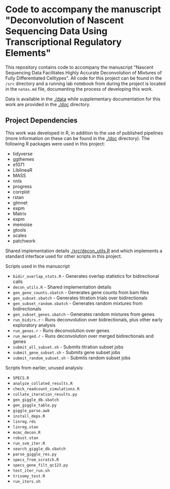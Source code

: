 # Code to accompany the manuscript "Deconvolution of Nascent Sequencing Data Using Transcriptional Regulatory Elements"

This repository contains code to accompany the manuscript "Nascent Sequencing Data Facilitates Highly Accurate Deconvolution of Mixtures of Fully Differentiated Celltypes". All code for this project can be found in the `/src` directory and a running lab notebook from during the project is located in the `notes.md` file, documenting the process of developing this work.

Data is available in the [./data](data) while supplementary documentation for this work are provided in the [./doc](doc) directory.

## Project Dependencies

This work was developed in R, in addition to the use of published pipelines (more information on these can be found in the [./doc](doc) directory). The following R packages were used in this project:
- tidyverse
- ggthemes
- e1071
- LiblineaR
- MASS
- nnls
- progress
- corrplot
- rstan
- glmnet
- expm
- Matrix
- expm
- memoise
- gtools
- scales
- patchwork

Shared implementation details [./src/decon_utils.R](src/decon_utils.R) and which implements a standard interface used for other scripts in this project.

Scripts used in the manuscript
- `bidir_overlap_stats.R` - Generates overlap statistics for bidirectional calls
- `decon_utils.R` - Shared implementation details
- `gen_gene_counts.sbatch` - Generates gene counts from bam files
- `gen_subset.sbatch` - Generates titration trials over bidirectionals
- `gen_subset_random.sbatch` - Generates random mixtures from bidirectionals
- `gen_subset_genes.sbatch` - Generates random mixtures from genes
- `run_bidirs.r` - Runs deconvolution over bidirectionals, plus other early exploratory analysis
- `run_genes.r` - Runs deconvolution over genes
- `run_merged.r` - Runs deconvolution over merged bidirectionals and genes
- `submit_all_subset.sh` - Submits titration subset jobs
- `submit_gene_subset.sh` - Submits gene subset jobs
- `submit_random_subset.sh` - Submits random subset jobs

Scripts from earlier, unused analysis:
- `SPECS.R`
- `analyze_collated_results.R`
- `check_readcount_simulations.R`
- `collate_iteration_results.py`
- `gen_giggle_db.sbatch`
- `gen_giggle_table.py`
- `giggle_parse.awk`
- `install_deps.R`
- `linreg.rds`
- `linreg.stan`
- `mcmc_decon.R`
- `robust.stan`
- `run_svm_iter.R`
- `search_giggle_db.sbatch`
- `parse_giggle_res.py`
- `specs_from_scratch.R`
- `specs_gene_filt_qc123.py`
- `test_iter_run.sh`
- `trisomy_test.R`
- `run_iters.sh`
